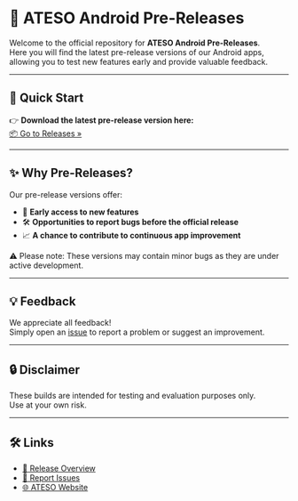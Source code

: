 # 📱 **ATESO Android Pre-Releases**

Welcome to the official repository for **ATESO Android Pre-Releases**.  
Here you will find the latest pre-release versions of our Android apps, allowing you to test new features early and provide valuable feedback.

---

## 🚀 **Quick Start**

👉 **Download the latest pre-release version here:**  
[📦 Go to Releases »](https://github.com/ateso-group/android-prerelease/releases)

---

## ✨ **Why Pre-Releases?**

Our pre-release versions offer:
- 🧪 **Early access to new features**
- 🛠️ **Opportunities to report bugs before the official release**
- 📈 **A chance to contribute to continuous app improvement**

⚠️ Please note: These versions may contain minor bugs as they are under active development.

---

## 💡 **Feedback**

We appreciate all feedback!  
Simply open an [issue](https://github.com/ateso-group/android-prerelease/issues) to report a problem or suggest an improvement.

---

## 🔒 **Disclaimer**

These builds are intended for testing and evaluation purposes only.  
Use at your own risk.

---

## 🛠 **Links**

- [📂 Release Overview](https://github.com/ateso-group/android-prerelease/releases)  
- [🐛 Report Issues](https://github.com/ateso-group/android-prerelease/issues)  
- [🌐 ATESO Website](https://www.ateso.ch)

